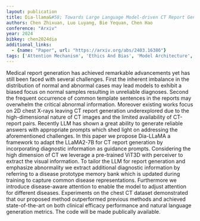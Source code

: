 ```yaml
---
layout: publication
title: Dia-llama&#58; Towards Large Language Model-driven CT Report Generation
authors: Chen Zhixuan, Luo Luyang, Bie Yequan, Chen Hao
conference: "Arxiv"
year: 2024
bibkey: chen2024dia
additional_links:
  - {name: "Paper", url: "https://arxiv.org/abs/2403.16386"}
tags: ['Attention Mechanism', 'Ethics And Bias', 'Model Architecture', 'Prompting', 'RAG', 'Tools', 'Training Techniques']
---
```

Medical report generation has achieved remarkable advancements yet has still been faced with several challenges. First the inherent imbalance in the distribution of normal and abnormal cases may lead models to exhibit a biased focus on normal samples resulting in unreliable diagnoses. Second the frequent occurrence of common template sentences in the reports may overwhelm the critical abnormal information. Moreover existing works focus on 2D chest X-rays leaving CT report generation underexplored due to the high-dimensional nature of CT images and the limited availability of CT-report pairs. Recently LLM has shown a great ability to generate reliable answers with appropriate prompts which shed light on addressing the aforementioned challenges. In this paper we propose Dia-LLaMA a framework to adapt the LLaMA2-7B for CT report generation by incorporating diagnostic information as guidance prompts. Considering the high dimension of CT we leverage a pre-trained ViT3D with perceiver to extract the visual information. To tailor the LLM for report generation and emphasize abnormality we extract additional diagnostic information by referring to a disease prototype memory bank which is updated during training to capture common disease representations. Furthermore we introduce disease-aware attention to enable the model to adjust attention for different diseases. Experiments on the chest CT dataset demonstrated that our proposed method outperformed previous methods and achieved state-of-the-art on both clinical efficacy performance and natural language generation metrics. The code will be made publically available.
